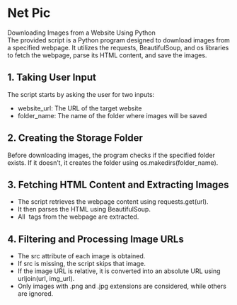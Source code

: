 # Net Pic
Downloading Images from a Website Using Python<br>
The provided script is a Python program designed to download images from a specified webpage. It utilizes the requests, BeautifulSoup, and os libraries to fetch the webpage, parse its HTML content, and save the images.
## 1. Taking User Input
The script starts by asking the user for two inputs:
- website_url: The URL of the target website
- folder_name: The name of the folder where images will be saved
## 2. Creating the Storage Folder
Before downloading images, the program checks if the specified folder exists. If it doesn’t, it creates the folder using os.makedirs(folder_name).
## 3. Fetching HTML Content and Extracting Images
- The script retrieves the webpage content using requests.get(url).
- It then parses the HTML using BeautifulSoup.
- All <img> tags from the webpage are extracted.
## 4. Filtering and Processing Image URLs
- The src attribute of each image is obtained.
- If src is missing, the script skips that image.
- If the image URL is relative, it is converted into an absolute URL using urljoin(url, img_url).
- Only images with .png and .jpg extensions are considered, while others are ignored.
## 
